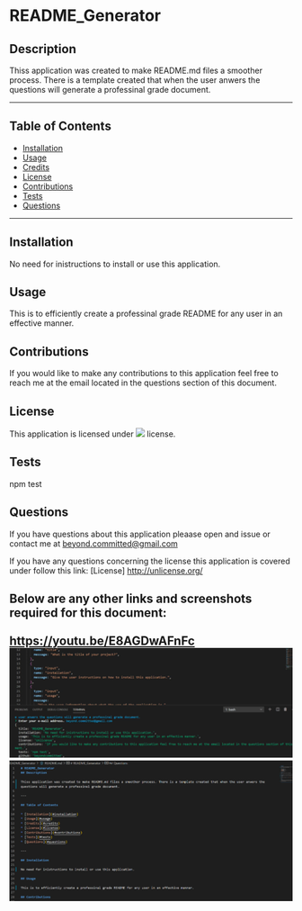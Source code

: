 # README_Generator
## Description

Thiss application was created to make README.md files a smoother process. There is a template created that when the user anwers the questions will generate a professinal grade document.

---

## Table of Contents

* [Installation](#installation)
* [Usage](#usage)
* [Credits](#credits)
* [License](#license)
* [Contributions](#contributions)
* [Tests](#tests)
* [Questions](#questions)

---

## Installation

No need for inistructions to install or use this application.

## Usage

This is to efficiently create a professinal grade README for any user in an effective manner.

## Contributions

If you would like to make any contributions to this application feel free to reach me at the email located in the questions section of this document.


## License

This application is licensed under <img src="https://img.shields.io/badge/license-Unlicense-blue.svg"></img> license.

## Tests 

npm test

## Questions

If you have questions about this application pleaase open and issue or contact me at <a href="beyond.committed@gmail.com">beyond.committed@gmail.com</a>

If you have any questions concerning the license this application is covered under follow this link:
[License] http://unlicense.org/

Below are any other links and screenshots required for this document:
<a href="https://github.com/beyondcommitted/README_Generator"></a><br>
<a href="https://beyondcommitted.github.io/README_Generator/index.js"></a><br>
https://youtu.be/E8AGDwAFnFc<br>
![README Screenshot1](https://github.com/beyondcommitted/README_Generator/blob/main/utils/assets/images/screenshot1.png?raw=true)<br>
![README Screenshot](https://github.com/beyondcommitted/README_Generator/blob/main/utils/assets/images/screentshot2.png?raw=true)
---

